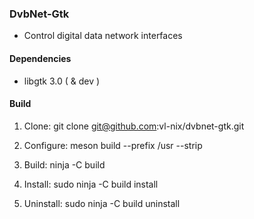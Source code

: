 ### DvbNet-Gtk

* Control digital data network interfaces

#### Dependencies

* libgtk 3.0 ( & dev )

#### Build

1. Clone: git clone git@github.com:vl-nix/dvbnet-gtk.git

2. Configure: meson build --prefix /usr --strip

3. Build: ninja -C build

4. Install: sudo ninja -C build install

5. Uninstall: sudo ninja -C build uninstall

